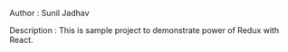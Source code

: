 Author : Sunil Jadhav

Description : This is sample project to demonstrate power of Redux with React.